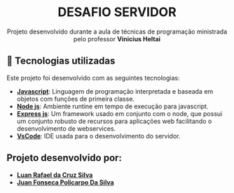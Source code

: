 <h1 align="center">DESAFIO SERVIDOR<br></h1>

<p align="center">Projeto desenvolvido durante a aula de técnicas de programação ministrada pelo professor <b>Vinicius Heltai</b></p>

## 🚀 Tecnologias utilizadas
Este projeto foi desenvolvido com as seguintes tecnologias:

- [**Javascript**](https://developer.mozilla.org/pt-BR/docs/Web/JavaScript): Linguagem de programação interpretada e baseada em objetos com funções de primeira classe.
- [**Node js**](https://nodejs.org/en): Ambiente runtine em tempo de execução para javascript.
- [**Express js**](https://expressjs.com/pt-br/): Um framework usado em conjunto com o node, que possui um conjunto robusto de recursos para aplicações web facilitando o desenvolvimento de webservices.
- [**VsCode**](https://code.visualstudio.com/): IDE usada para o desenvolvimento do servidor.

## Projeto desenvolvido por:
- [**Luan Rafael da Cruz Silva**](https://www.linkedin.com/in/luan-rafael-00339512a/)
- [**Juan Fonseca Policarpo Da Silva**](https://www.linkedin.com/in/juan-fonseca-policarpo-da-silva-8693b4233/)
